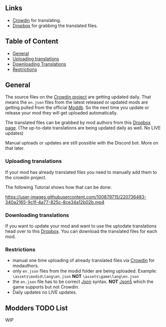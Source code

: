 ## Links

- [Crowdin](https://crowdin.com/project/vintage-story-mods) for translating.
- [Dropbox](https://www.dropbox.com/scl/fo/q7u3idxz3edsytki8n6m4/h?dl=0&rlkey=mc3xn22a49qwrjp5cmx1he0ay) for grabbing the translated files.

## Table of Content

- [General](#general)
- [Uploading translations](#uploading-translations)
- [Downloading Translations](#downloading-translations)
- [Restrictions](#restrictions)

## General

The source files on the [Crowdin project](https://crowdin.com/project/vintage-story-mods) are getting updated daily.
That means the `en.json` files from the latest released or updated mods are getting pulled from the official [Moddb](https://mods.vintagestory.at/).
So the next time you update or release your mod they will get uploaded automatically.

The translated files can be grabbed by mod authors from this [Dropbox page](https://www.dropbox.com/scl/fo/q7u3idxz3edsytki8n6m4/h?dl=0&rlkey=mc3xn22a49qwrjp5cmx1he0ay). (The up-to-date translations are being updated daily as well. No LIVE updates)

Manual uploads or updates are still possible with the Discord bot. More on that later.

### Uploading translations

If your mod has already translated files you need to manually add them to the crowdin project.

The following Tutorial shows how that can be done:


https://user-images.githubusercontent.com/100879715/220736483-340a2165-9c1f-4a77-825c-8ce34a12b02b.mp4


### Downloading translations

If you want to update your mod and want to use the uptodate translations head over to this [Dropbox](https://www.dropbox.com/scl/fo/q7u3idxz3edsytki8n6m4/h?dl=0&rlkey=mc3xn22a49qwrjp5cmx1he0ay).
You can download the translated files for each mod.

### Restrictions

- manual one time uploading of already translated files via [Crowdin](https://crowdin.com/project/vintage-story-mods) for modauthors.
- only `en.json` files from the modid folder are being uploaded. Example: `\assets\modid\lang\en.json` **NOT** `\assets\game\lang\en.json`
- the `en.json` file has to be correct [Json](https://www.json.org/json-en.html) syntax. **NOT** [Json5](https://json5.org/) which the game supports but not Crowdin.
- Daily updates no LIVE updates.






## Modders TODO List

WIP





